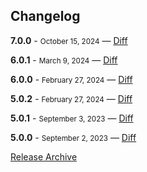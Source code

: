 ## Changelog

**7.0.0** - <small>October 15, 2024</small> — [Diff](https://github.com/archiverjs/node-zip-stream/compare/6.0.1...7.0.0)

**6.0.1** - <small>March 9, 2024</small> — [Diff](https://github.com/archiverjs/node-zip-stream/compare/6.0.0...6.0.1)

**6.0.0** - <small>February 27, 2024</small> — [Diff](https://github.com/archiverjs/node-zip-stream/compare/5.0.2...6.0.0)

**5.0.2** - <small>February 27, 2024</small> — [Diff](https://github.com/archiverjs/node-zip-stream/compare/5.0.1...5.0.2)

**5.0.1** - <small>September 3, 2023</small> — [Diff](https://github.com/archiverjs/node-zip-stream/compare/5.0.0...5.0.1)

**5.0.0** - <small>September 2, 2023</small> — [Diff](https://github.com/archiverjs/node-zip-stream/compare/4.1.1...5.0.0)

[Release Archive](https://github.com/archiverjs/node-zip-stream/releases)
